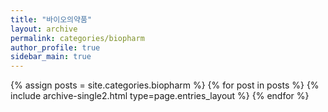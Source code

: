 ```yaml
---
title: "바이오의약품"
layout: archive
permalink: categories/biopharm
author_profile: true
sidebar_main: true
---
```



{% assign posts = site.categories.biopharm %}
{% for post in posts %} {% include archive-single2.html type=page.entries_layout %} {% endfor %}
